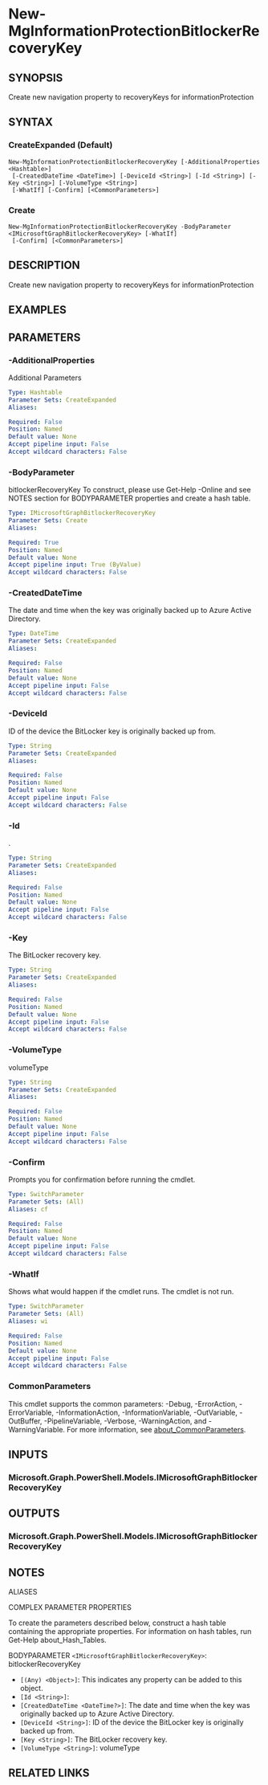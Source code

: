 ﻿---
external help file: Microsoft.Graph.Identity.SignIns-help.xml
Module Name: Microsoft.Graph.Identity.SignIns
online version: https://docs.microsoft.com/en-us/powershell/module/microsoft.graph.identity.signins/new-mginformationprotectionbitlockerrecoverykey
schema: 2.0.0
---

# New-MgInformationProtectionBitlockerRecoveryKey

## SYNOPSIS
Create new navigation property to recoveryKeys for informationProtection

## SYNTAX

### CreateExpanded (Default)
```
New-MgInformationProtectionBitlockerRecoveryKey [-AdditionalProperties <Hashtable>]
 [-CreatedDateTime <DateTime>] [-DeviceId <String>] [-Id <String>] [-Key <String>] [-VolumeType <String>]
 [-WhatIf] [-Confirm] [<CommonParameters>]
```

### Create
```
New-MgInformationProtectionBitlockerRecoveryKey -BodyParameter <IMicrosoftGraphBitlockerRecoveryKey> [-WhatIf]
 [-Confirm] [<CommonParameters>]
```

## DESCRIPTION
Create new navigation property to recoveryKeys for informationProtection

## EXAMPLES

## PARAMETERS

### -AdditionalProperties
Additional Parameters

```yaml
Type: Hashtable
Parameter Sets: CreateExpanded
Aliases:

Required: False
Position: Named
Default value: None
Accept pipeline input: False
Accept wildcard characters: False
```

### -BodyParameter
bitlockerRecoveryKey
To construct, please use Get-Help -Online and see NOTES section for BODYPARAMETER properties and create a hash table.

```yaml
Type: IMicrosoftGraphBitlockerRecoveryKey
Parameter Sets: Create
Aliases:

Required: True
Position: Named
Default value: None
Accept pipeline input: True (ByValue)
Accept wildcard characters: False
```

### -CreatedDateTime
The date and time when the key was originally backed up to Azure Active Directory.

```yaml
Type: DateTime
Parameter Sets: CreateExpanded
Aliases:

Required: False
Position: Named
Default value: None
Accept pipeline input: False
Accept wildcard characters: False
```

### -DeviceId
ID of the device the BitLocker key is originally backed up from.

```yaml
Type: String
Parameter Sets: CreateExpanded
Aliases:

Required: False
Position: Named
Default value: None
Accept pipeline input: False
Accept wildcard characters: False
```

### -Id
.

```yaml
Type: String
Parameter Sets: CreateExpanded
Aliases:

Required: False
Position: Named
Default value: None
Accept pipeline input: False
Accept wildcard characters: False
```

### -Key
The BitLocker recovery key.

```yaml
Type: String
Parameter Sets: CreateExpanded
Aliases:

Required: False
Position: Named
Default value: None
Accept pipeline input: False
Accept wildcard characters: False
```

### -VolumeType
volumeType

```yaml
Type: String
Parameter Sets: CreateExpanded
Aliases:

Required: False
Position: Named
Default value: None
Accept pipeline input: False
Accept wildcard characters: False
```

### -Confirm
Prompts you for confirmation before running the cmdlet.

```yaml
Type: SwitchParameter
Parameter Sets: (All)
Aliases: cf

Required: False
Position: Named
Default value: None
Accept pipeline input: False
Accept wildcard characters: False
```

### -WhatIf
Shows what would happen if the cmdlet runs.
The cmdlet is not run.

```yaml
Type: SwitchParameter
Parameter Sets: (All)
Aliases: wi

Required: False
Position: Named
Default value: None
Accept pipeline input: False
Accept wildcard characters: False
```

### CommonParameters
This cmdlet supports the common parameters: -Debug, -ErrorAction, -ErrorVariable, -InformationAction, -InformationVariable, -OutVariable, -OutBuffer, -PipelineVariable, -Verbose, -WarningAction, and -WarningVariable. For more information, see [about_CommonParameters](http://go.microsoft.com/fwlink/?LinkID=113216).

## INPUTS

### Microsoft.Graph.PowerShell.Models.IMicrosoftGraphBitlockerRecoveryKey
## OUTPUTS

### Microsoft.Graph.PowerShell.Models.IMicrosoftGraphBitlockerRecoveryKey
## NOTES

ALIASES

COMPLEX PARAMETER PROPERTIES

To create the parameters described below, construct a hash table containing the appropriate properties. For information on hash tables, run Get-Help about_Hash_Tables.


BODYPARAMETER `<IMicrosoftGraphBitlockerRecoveryKey>`: bitlockerRecoveryKey
  - `[(Any) <Object>]`: This indicates any property can be added to this object.
  - `[Id <String>]`: 
  - `[CreatedDateTime <DateTime?>]`: The date and time when the key was originally backed up to Azure Active Directory.
  - `[DeviceId <String>]`: ID of the device the BitLocker key is originally backed up from.
  - `[Key <String>]`: The BitLocker recovery key.
  - `[VolumeType <String>]`: volumeType

## RELATED LINKS
